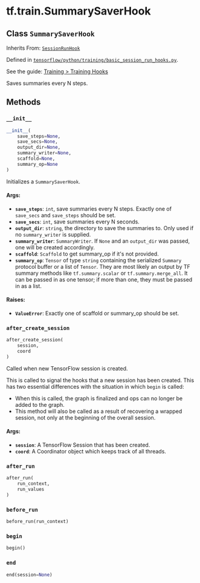 <div itemscope itemtype="http://developers.google.com/ReferenceObject">
<meta itemprop="name" content="tf.train.SummarySaverHook" />
<meta itemprop="property" content="__init__"/>
<meta itemprop="property" content="after_create_session"/>
<meta itemprop="property" content="after_run"/>
<meta itemprop="property" content="before_run"/>
<meta itemprop="property" content="begin"/>
<meta itemprop="property" content="end"/>
</div>

# tf.train.SummarySaverHook

## Class `SummarySaverHook`

Inherits From: [`SessionRunHook`](../../tf/train/SessionRunHook.md)



Defined in [`tensorflow/python/training/basic_session_run_hooks.py`](https://www.tensorflow.org/code/tensorflow/python/training/basic_session_run_hooks.py).

See the guide: [Training > Training Hooks](../../../../api_guides/python/train.md#Training_Hooks)

Saves summaries every N steps.

## Methods

<h3 id="__init__"><code>__init__</code></h3>

``` python
__init__(
    save_steps=None,
    save_secs=None,
    output_dir=None,
    summary_writer=None,
    scaffold=None,
    summary_op=None
)
```

Initializes a `SummarySaverHook`.

#### Args:

* <b>`save_steps`</b>: `int`, save summaries every N steps. Exactly one of
      `save_secs` and `save_steps` should be set.
* <b>`save_secs`</b>: `int`, save summaries every N seconds.
* <b>`output_dir`</b>: `string`, the directory to save the summaries to. Only used
      if no `summary_writer` is supplied.
* <b>`summary_writer`</b>: `SummaryWriter`. If `None` and an `output_dir` was passed,
      one will be created accordingly.
* <b>`scaffold`</b>: `Scaffold` to get summary_op if it's not provided.
* <b>`summary_op`</b>: `Tensor` of type `string` containing the serialized `Summary`
      protocol buffer or a list of `Tensor`. They are most likely an output
      by TF summary methods like `tf.summary.scalar` or
      `tf.summary.merge_all`. It can be passed in as one tensor; if more
      than one, they must be passed in as a list.


#### Raises:

* <b>`ValueError`</b>: Exactly one of scaffold or summary_op should be set.

<h3 id="after_create_session"><code>after_create_session</code></h3>

``` python
after_create_session(
    session,
    coord
)
```

Called when new TensorFlow session is created.

This is called to signal the hooks that a new session has been created. This
has two essential differences with the situation in which `begin` is called:

* When this is called, the graph is finalized and ops can no longer be added
    to the graph.
* This method will also be called as a result of recovering a wrapped
    session, not only at the beginning of the overall session.

#### Args:

* <b>`session`</b>: A TensorFlow Session that has been created.
* <b>`coord`</b>: A Coordinator object which keeps track of all threads.

<h3 id="after_run"><code>after_run</code></h3>

``` python
after_run(
    run_context,
    run_values
)
```



<h3 id="before_run"><code>before_run</code></h3>

``` python
before_run(run_context)
```



<h3 id="begin"><code>begin</code></h3>

``` python
begin()
```



<h3 id="end"><code>end</code></h3>

``` python
end(session=None)
```





